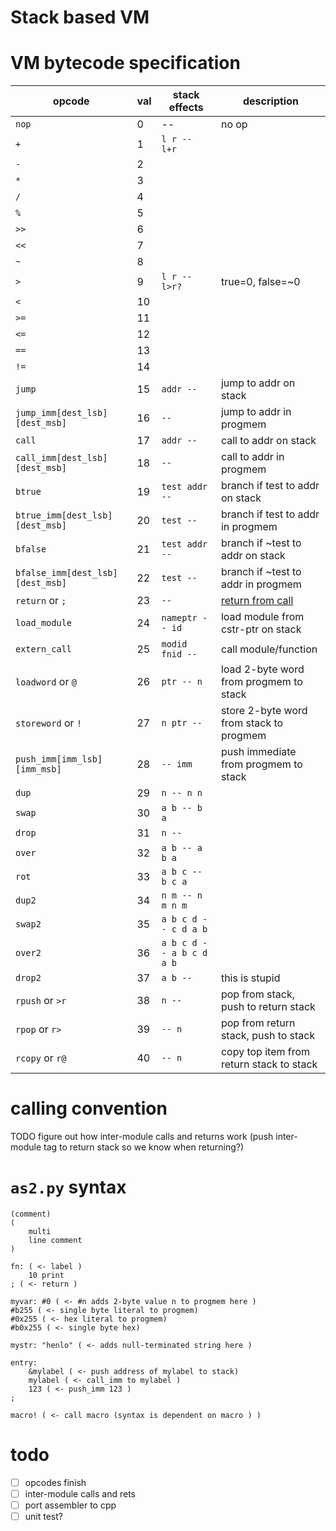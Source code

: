 # Stack based VM

# VM bytecode specification
| opcode                           | val | stack effects            | description                              |
| -------------------------------- | --- | ------------------------ | ---------------------------------------- |
| `nop`                            | 0   | --                       | no op                                    |
| `+`                              | 1   | `l r -- l+r`             |                                          |
| `-`                              | 2   |                          |                                          |
| `*`                              | 3   |                          |                                          |
| `/`                              | 4   |                          |                                          |
| `%`                              | 5   |                          |                                          |
| `>>`                             | 6   |                          |                                          |
| `<<`                             | 7   |                          |                                          |
| `~`                              | 8   |                          |                                          |
| `>`                              | 9   | `l r -- l>r?`            | true=0, false=~0                         |
| `<`                              | 10  |                          |                                          |
| `>=`                             | 11  |                          |                                          |
| `<=`                             | 12  |                          |                                          |
| `==`                             | 13  |                          |                                          |
| `!=`                             | 14  |                          |                                          |
| `jump`                           | 15  | `addr -- `               | jump to addr on stack                    |
| `jump_imm[dest_lsb][dest_msb]`   | 16  | `--`                     | jump to addr in progmem                  |
| `call`                           | 17  | `addr -- `               | call to addr on stack                    |
| `call_imm[dest_lsb][dest_msb]`   | 18  | `--`                     | call to addr in progmem                  |
| `btrue`                          | 19  | `test addr -- `          | branch if test to addr on stack          |
| `btrue_imm[dest_lsb][dest_msb]`  | 20  | `test --`                | branch if test to addr in progmem        |
| `bfalse`                         | 21  | `test addr -- `          | branch if ~test to addr on stack         |
| `bfalse_imm[dest_lsb][dest_msb]` | 22  | `test --`                | branch if ~test to addr in progmem       |
| `return` or `;`                  | 23  | `--`                     | [return from call](#calling-convention)  |
| `load_module`                    | 24  | `nameptr -- id`          | load module from cstr-ptr on stack       |
| `extern_call`                    | 25  | `modid fnid --`          | call module/function                     |
| `loadword` or `@`                | 26  | `ptr -- n`               | load 2-byte word from progmem to stack   |
| `storeword` or `!`               | 27  | `n ptr --`               | store 2-byte word from stack to progmem  |
| `push_imm[imm_lsb][imm_msb]`     | 28  | `-- imm`                 | push immediate from progmem to stack     |
| `dup`                            | 29  | `n -- n n`               |                                          |
| `swap`                           | 30  | `a b -- b a`             |                                          |
| `drop`                           | 31  | `n --`                   |                                          |
| `over`                           | 32  | `a b -- a b a`           |                                          |
| `rot`                            | 33  | `a b c -- b c a`         |                                          |
| `dup2`                           | 34  | `n m -- n m n m`         |                                          |
| `swap2`                          | 35  | `a b c d -- c d a b`     |                                          |
| `over2`                          | 36  | `a b c d -- a b c d a b` |                                          |
| `drop2`                          | 37  | `a b --`                 | this is stupid                           |
| `rpush` or `>r`                  | 38  | `n -- `                  | pop from stack, push to return stack     |
| `rpop` or `r>`                   | 39  | `-- n`                   | pop from return stack, push to stack     |
| `rcopy` or `r@`                  | 40  | `-- n`                   | copy top item from return stack to stack |

# calling convention
TODO figure out how inter-module calls and returns work (push inter-module tag
to return stack so we know when returning?)

# `as2.py` syntax
```
(comment)
(
    multi
    line comment
)

fn: ( <- label )
    10 print
; ( <- return )

myvar: #0 ( <- #n adds 2-byte value n to progmem here )
#b255 ( <- single byte literal to progmem)
#0x255 ( <- hex literal to progmem)
#b0x255 ( <- single byte hex)

mystr: "henlo" ( <- adds null-terminated string here )

entry:
    &mylabel ( <- push address of mylabel to stack)
    mylabel ( <- call_imm to mylabel )
    123 ( <- push_imm 123 )
;

macro! ( <- call macro (syntax is dependent on macro ) )
```

# todo
- [ ] opcodes finish
- [ ] inter-module calls and rets
- [ ] port assembler to cpp
- [ ] unit test?